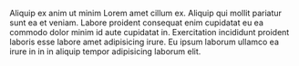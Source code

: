 

Aliquip ex anim ut minim Lorem amet cillum ex. Aliquip qui mollit pariatur sunt ea et veniam. Labore proident consequat enim cupidatat eu ea commodo dolor minim id aute cupidatat in. Exercitation incididunt proident laboris esse labore amet adipisicing irure. Eu ipsum laborum ullamco ea irure in in in aliquip tempor adipisicing laborum elit.